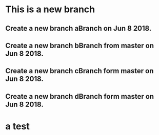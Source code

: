 # This is a new branch

## Create a new branch aBranch on Jun 8 2018.

## Create a new branch bBranch from master on Jun 8 2018.

## Create a new branch cBranch form master on Jun 8 2018.

## Create a new branch dBranch form master on Jun 8 2018.

# a test
